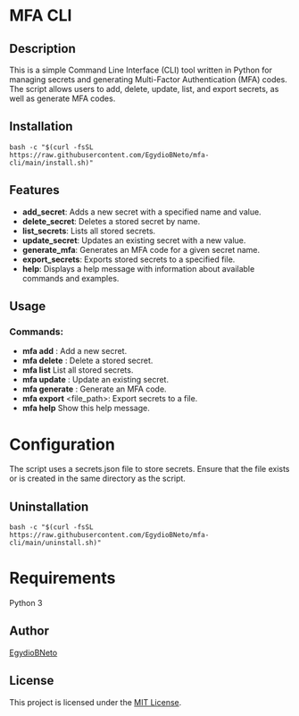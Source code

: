 # MFA CLI

## Description
This is a simple Command Line Interface (CLI) tool written in Python for managing secrets and generating Multi-Factor Authentication (MFA) codes. The script allows users to add, delete, update, list, and export secrets, as well as generate MFA codes.


## Installation

```
bash -c "$(curl -fsSL https://raw.githubusercontent.com/EgydioBNeto/mfa-cli/main/install.sh)"
```

## Features
- **add_secret**: Adds a new secret with a specified name and value.
- **delete_secret**: Deletes a stored secret by name.
- **list_secrets**: Lists all stored secrets.
- **update_secret**: Updates an existing secret with a new value.
- **generate_mfa**: Generates an MFA code for a given secret name.
- **export_secrets**: Exports stored secrets to a specified file.
- **help**: Displays a help message with information about available commands and examples.

## Usage

### Commands:
- **mfa add** <name> <secret>: Add a new secret.
- **mfa delete** <name>: Delete a stored secret.
- **mfa list** List all stored secrets.
- **mfa update** <name> <secret>: Update an existing secret.
- **mfa generate** <name>: Generate an MFA code.
- **mfa export** <file_path>: Export secrets to a file.
- **mfa help** Show this help message.

# Configuration
The script uses a secrets.json file to store secrets. Ensure that the file exists or is created in the same directory as the script.


## Uninstallation

```
bash -c "$(curl -fsSL https://raw.githubusercontent.com/EgydioBNeto/mfa-cli/main/uninstall.sh)"
```

# Requirements
Python 3

## Author
[EgydioBNeto](https://github.com/EgydioBNeto/mfa-cli/blob/main/LICENSE)

## License
This project is licensed under the [MIT License](URL_do_Link).

